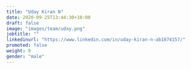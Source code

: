 ```yaml
---
title: "Uday Kiran N"
date: 2020-09-25T13:44:30+10:00
draft: false
image: "images/team/uday.png"
jobtitle: ""
linkedinurl: "https://www.linkedin.com/in/uday-kiran-n-ab1874157/"
promoted: false
weight: 9
gender: "male"
---
```

